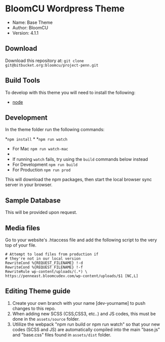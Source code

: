 # BloomCU Wordpress Theme

* Name: Base Theme
* Author: BloomCU
* Version: 4.1.1

## Download
Download this repository at:
`git clone git@bitbucket.org:bloomcu/project-penn.git`


## Build Tools
To develop with this theme you will need to install the following:

* [node](https://nodejs.org/)

## Development
In the theme folder run the following commands:

*`npm install`
*
*`npm run watch`
* For Mac `npm run watch-mac`
*
* If running `watch` fails, try using the `build` commands below instead
* For Development `npm run build`
* For Production `npm run prod`

This will download the npm packages, then start the local browser sync server in your browser.

## Sample Database
This will be provided upon request.

## Media files
Go to your website's .htaccess file and add the following script to the very top of your file.

	# Attempt to load files from production if
	# they're not in our local version
	RewriteCond %{REQUEST_FILENAME} !-d
	RewriteCond %{REQUEST_FILENAME} !-f
	RewriteRule wp-content/uploads/(.*) \
	https://penneast.bloomcudev.com/wp-content/uploads/$1 [NC,L]
	
## Editing Theme guide

1. Create your own branch with your name [dev-yourname] to push changes to this repo. 
2. When adding new SCSS (CSS,CSS3, etc..) and JS codes, this must be done in the `assets/source` folder. 
3. Utlilize the webpack "npm run build or npm run watch" 
   so that your new codes (SCSS and JS) are automatically compiled into the main "base.js" and "base.css" files found in `assets/dist` folder.
